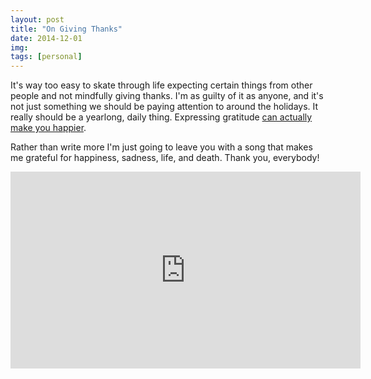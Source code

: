```yaml
---
layout: post
title: "On Giving Thanks"
date: 2014-12-01
img: 
tags: [personal]
---
```

It's way too easy to skate through life expecting certain things from other people and not mindfully giving thanks. I'm as guilty of it as anyone, and it's not just something we should be paying attention to around the holidays. It really should be a yearlong, daily thing. Expressing gratitude [can actually make you happier](http://www.health.harvard.edu/newsletters/harvard_mental_health_letter/2011/november/in-praise-of-gratitude). 

Rather than write more I'm just going to leave you with a song that makes me grateful for happiness, sadness, life, and death. Thank you, everybody!

<iframe width="560" height="315" src="https://www.youtube.com/embed/lPXWt2ESxVY" frameborder="0" allowfullscreen></iframe>
